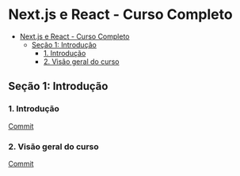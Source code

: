 # Next.js e React - Curso Completo

- [Next.js e React - Curso Completo](#nextjs-e-react---curso-completo)
	- [Seção 1: Introdução](#seção-1-introdução)
		- [1. Introdução](#1-introdução)
		- [2. Visão geral do curso](#2-visão-geral-do-curso)


## Seção 1: Introdução

### 1. Introdução

[Commit]([3a3a2d477ea6c912d47bceef2edff5fa6b2707f4](https://github.com/Alexandresl/curso-next-react/tree/3a3a2d477ea6c912d47bceef2edff5fa6b2707f4))

### 2. Visão geral do curso

[Commit]()